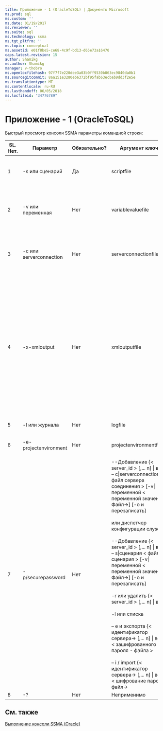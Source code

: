 ```yaml
---
title: Приложение - 1 (OracleToSQL) | Документы Microsoft
ms.prod: sql
ms.custom: ''
ms.date: 01/19/2017
ms.reviewer: ''
ms.suite: sql
ms.technology: ssma
ms.tgt_pltfrm: ''
ms.topic: conceptual
ms.assetid: e01f8be5-ce68-4c9f-bd13-d65e73a16470
caps.latest.revision: 15
author: Shamikg
ms.author: Shamikg
manager: v-thobro
ms.openlocfilehash: 97f7f7e220dee3a03b0ff9530b063ec9840da0b1
ms.sourcegitcommit: 8aa151e3280eb6372bf95fab63ecbab9dd3f2e5e
ms.translationtype: MT
ms.contentlocale: ru-RU
ms.lasthandoff: 06/05/2018
ms.locfileid: "34776789"
---
```

# <a name="appendix---1-oracletosql"></a>Приложение - 1 (OracleToSQL)
Быстрый просмотр консоли SSMA параметры командной строки:  
  
|SL. Нет.|Параметр|Обязательно?|Аргумент ключа|Допустимые значения|  
|-----------|----------|-------------|-------------------|--------------------|  
|1|-s или сценарий|Да|scriptfile|Допустимое имя XML-файла.<br /><br />Файл определения скрипта консоли.|  
|2|-v или переменная|Нет|variablevaluefile|Допустимое имя XML-файла.<br /><br />При использовании переменных в файле скрипта этот файл нельзя.|  
|3|-c или serverconnection|Нет|serverconnectionfile|Допустимое имя XML-файла.<br /><br />Этот файл содержит сведения о соединении сервера.|  
|4|-x-xmloutput|Нет|xmloutputfile|Этот параметр указывает, вывод на консоль в формате XML. Если этот параметр не указан, по умолчанию выводится в ТЕКСТОВОМ формате.<br /><br />Если xmloutputfile не указан, вывод XML перенаправляется `STDOUT`.<br /><br />Xmloutputfile — это имя файла, в который записывается вывод на консоль в формате XML.|  
|5|-l или журнала|Нет|logfile|Недопустимое имя файла.|  
|6|-e-projectenvironment|Нет|projectenvironmentfolder|Допустимое имя папки с файлами среды проекта SSMA.|  
|7|-p/securepassword|Нет|--Добавление {< server_id > [,... n] &#124; все} – c&#124;serverconnection < файл сервера соединения > [-v&#124;переменной < переменной значение Файл->] [-o и перезаписать]<br /><br />или диспетчер конфигурации служб<br /><br />--Добавление {< server_id > [,... n] &#124; все} – s&#124;сценария < файл сценария > [-v&#124;переменной < переменной значение Файл->] [-o и перезаписать]<br /><br />-r или удалить {< server_id > [,... n] &#124; все}<br /><br />-l или списка<br /><br />– e и экспорта {< идентификатор сервера-> [,... n] &#124; все} < зашифрованного пароля - файла ><br /><br />– i / import {< идентификатор сервера-> [,... n] &#124; все} < шифрование пароля файл->|Если указан, этот параметр не должны быть объединены с любыми другими параметрами.<br /><br />Идентификатор сервера: Уникальный идентификатор, указанный для сервера {строка}<br /><br />файл для подключения сервера: сервер файл определения (serverconnectionfile или файл сценария).<br /><br />файл переменная значение: это файл определения переменных, используемых в файл для подключения сервера.<br /><br />шифрование пароля файла: файл пароли сервера, зашифрованные с помощью пользовательской парольную фразу.|  
|8|-?|Нет|Неприменимо|Неприменимо|  
  
## <a name="see-also"></a>См. также  
[Выполнение консоли SSMA (Oracle)](http://msdn.microsoft.com/en-us/7228ccba-c69f-4b4c-8664-01a2750183c5)  
  
